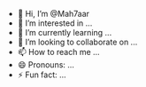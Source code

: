 - 👋 Hi, I’m @Mah7aar
- 👀 I’m interested in ...
- 🌱 I’m currently learning ...
- 💞️ I’m looking to collaborate on ...
- 📫 How to reach me ...
- 😄 Pronouns: ...
- ⚡ Fun fact: ...

<!---
Mah7aar/Mah7aar is a ✨ special ✨ repository because its `README.md` (this file) appears on your GitHub profile.
You can click the Preview link to take a look at your changes.
--->
